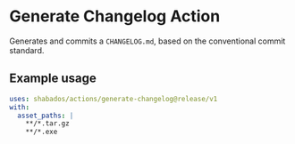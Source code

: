 # Generate Changelog Action

Generates and commits a `CHANGELOG.md`, based on the conventional commit standard.

## Example usage

```yaml
uses: shabados/actions/generate-changelog@release/v1
with:
  asset_paths: |
    **/*.tar.gz
    **/*.exe
```
